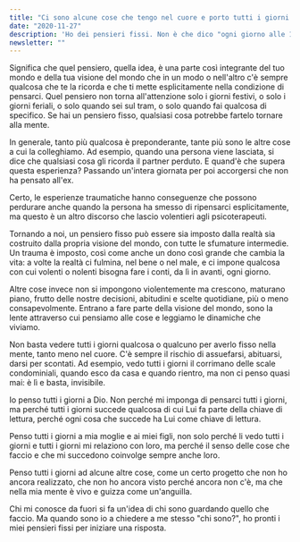 ```yaml
---
title: "Ci sono alcune cose che tengo nel cuore e porto tutti i giorni alla memoria."
date: "2020-11-27"
description: 'Ho dei pensieri fissi. Non è che dico "ogni giorno alle 13 in punto penserò a questa cosa". Avere un pensiero fisso significa che ogni giorno succede qualcosa che fa pensare a quella cosa lì.'
newsletter: ""
---
```


Significa che quel pensiero, quella idea, è una parte così integrante del tuo mondo e della tua visione del mondo che in un modo o nell'altro c'è sempre qualcosa che te la ricorda e che ti mette esplicitamente nella condizione di pensarci. Quel pensiero non torna all'attenzione solo i giorni festivi, o solo i giorni feriali, o solo quando sei sul tram, o solo quando fai qualcosa di specifico. Se hai un pensiero fisso, qualsiasi cosa potrebbe fartelo tornare alla mente.

In generale, tanto più qualcosa è preponderante, tante più sono le altre cose a cui la colleghiamo. Ad esempio, quando una persona viene lasciata, si dice che qualsiasi cosa gli ricorda il partner perduto. E quand'è che supera questa esperienza? Passando un'intera giornata per poi accorgersi che non ha pensato all'ex.

Certo, le esperienze traumatiche hanno conseguenze che possono perdurare anche quando la persona ha smesso di ripensarci esplicitamente, ma questo è un altro discorso che lascio volentieri agli psicoterapeuti.

Tornando a noi, un pensiero fisso può essere sia imposto dalla realtà sia costruito dalla propria visione del mondo, con tutte le sfumature intermedie. Un trauma è imposto, così come anche un dono così grande che cambia la vita: a volte la realtà ci fulmina, nel bene o nel male, e ci impone qualcosa con cui volenti o nolenti bisogna fare i conti, da lì in avanti, ogni giorno.

Altre cose invece non si impongono violentemente ma crescono, maturano piano, frutto delle nostre decisioni, abitudini e scelte quotidiane, più o meno consapevolmente. Entrano a fare parte della visione del mondo, sono la lente attraverso cui pensiamo alle cose e leggiamo le dinamiche che viviamo.

Non basta vedere tutti i giorni qualcosa o qualcuno per averlo fisso nella mente, tanto meno nel cuore. C'è sempre il rischio di assuefarsi, abituarsi, darsi per scontati. Ad esempio, vedo tutti i giorni il corrimano delle scale condominiali, quando esco da casa e quando rientro, ma non ci penso quasi mai: è lì e basta, invisibile.

Io penso tutti i giorni a Dio. Non perché mi imponga di pensarci tutti i giorni, ma perché tutti i giorni succede qualcosa di cui Lui fa parte della chiave di lettura, perché ogni cosa che succede ha Lui come chiave di lettura.

Penso tutti i giorni a mia moglie e ai miei figli, non solo perché li vedo tutti i giorni e tutti i giorni mi relaziono con loro, ma perché il senso delle cose che faccio e che mi succedono coinvolge sempre anche loro.

Penso tutti i giorni ad alcune altre cose, come un certo progetto che non ho ancora realizzato, che non ho ancora visto perché ancora non c'è, ma che nella mia mente è vivo e guizza come un'anguilla.

Chi mi conosce da fuori si fa un'idea di chi sono guardando quello che faccio. Ma quando sono io a chiedere a me stesso "chi sono?", ho pronti i miei pensieri fissi per iniziare una risposta.
